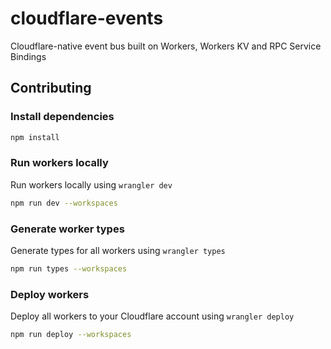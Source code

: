 # cloudflare-events

Cloudflare-native event bus built on Workers, Workers KV and RPC Service Bindings

## Contributing

### Install dependencies

```sh
npm install
```

### Run workers locally

Run workers locally using `wrangler dev`

```sh
npm run dev --workspaces
```

### Generate worker types

Generate types for all workers using `wrangler types`

```sh
npm run types --workspaces
```

### Deploy workers

Deploy all workers to your Cloudflare account using `wrangler deploy`

```sh
npm run deploy --workspaces
```
